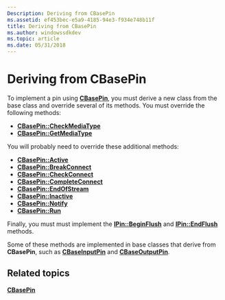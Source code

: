 ```yaml
---
Description: Deriving from CBasePin
ms.assetid: ef453bec-e5a9-4185-94e3-f934e748b11f
title: Deriving from CBasePin
ms.author: windowssdkdev
ms.topic: article
ms.date: 05/31/2018
---
```


# Deriving from CBasePin

To implement a pin using [**CBasePin**](cbasepin.md), you must derive a new class from the base class and override several of its methods. You must override the following methods:

-   [**CBasePin::CheckMediaType**](cbasepin-checkmediatype.md)
-   [**CBasePin::GetMediaType**](cbasepin-getmediatype.md)

You will probably need to override these additional methods:

-   [**CBasePin::Active**](cbasepin-active.md)
-   [**CBasePin::BreakConnect**](cbasepin-breakconnect.md)
-   [**CBasePin::CheckConnect**](cbasepin-checkconnect.md)
-   [**CBasePin::CompleteConnect**](cbasepin-completeconnect.md)
-   [**CBasePin::EndOfStream**](cbasepin-endofstream.md)
-   [**CBasePin::Inactive**](cbasepin-inactive.md)
-   [**CBasePin::Notify**](cbasepin-notify.md)
-   [**CBasePin::Run**](cbasepin-run.md)

Finally, you must must implement the [**IPin::BeginFlush**](/windows/desktop/api/Strmif/nf-strmif-ipin-beginflush) and [**IPin::EndFlush**](/windows/desktop/api/Strmif/nf-strmif-ipin-endflush) methods.

Some of these methods are implemented in base classes that derive from **CBasePin**, such as [**CBaseInputPin**](cbaseinputpin.md) and [**CBaseOutputPin**](cbaseoutputpin.md).

## Related topics

<dl> <dt>

[**CBasePin**](cbasepin.md)
</dt> </dl>

 

 



